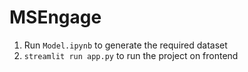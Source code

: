 # MSEngage
1) Run `Model.ipynb` to generate the required dataset
2) `streamlit run app.py` to run the project on frontend
